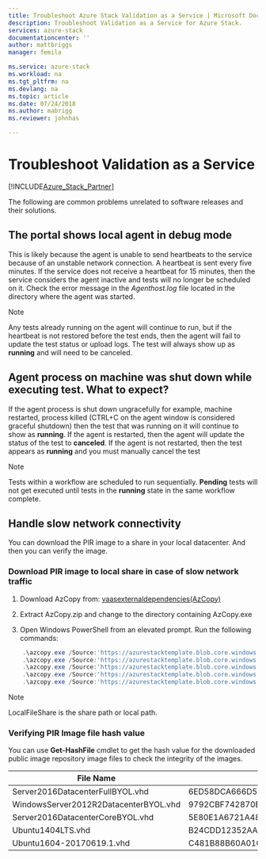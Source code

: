 ```yaml
---
title: Troubleshoot Azure Stack Validation as a Service | Microsoft Docs
description: Troubleshoot Validation as a Service for Azure Stack.
services: azure-stack
documentationcenter: ''
author: mattbriggs
manager: femila

ms.service: azure-stack
ms.workload: na
ms.tgt_pltfrm: na
ms.devlang: na
ms.topic: article
ms.date: 07/24/2018
ms.author: mabrigg
ms.reviewer: johnhas

---
```


# Troubleshoot Validation as a Service

[!INCLUDE[Azure_Stack_Partner](./includes/azure-stack-partner-appliesto.md)]

The following are common problems unrelated to software releases and their solutions.

## The portal shows local agent in debug mode

This is likely because the agent is unable to send heartbeats to the service because of an unstable network connection. A heartbeat is sent every five minutes. If the service does not receive a heartbeat for 15 minutes, then the service considers the agent inactive and tests will no longer be scheduled on it. Check the error message in the *Agenthost.log* file located in the directory where the agent was started.

> [!Note] 
> Any tests already running on the agent will continue to run, but if the heartbeat is not restored before the test ends, then the agent will fail to update the test status or upload logs. The test will always show up as **running** and will need to be canceled.

## Agent process on machine was shut down while executing test. What to expect?

If the agent process is shut down ungracefully for example, machine restarted, process killed (CTRL+C on the agent window is considered graceful shutdown) then the test that was running on it will continue to show as **running**. If the agent is restarted, then the agent will update the status of the test to **canceled**. If the agent is not restarted, then the test appears as **running** and you must manually cancel the test

> [!Note] 
> Tests within a workflow are scheduled to run sequentially. **Pending** tests will not get executed until tests in the **running** state in the same workflow complete.

## Handle slow network connectivity

You can download the PIR image to a share in your local datacenter. And then you can verify the image.

<!-- This is from the appendix to the Deploy local agent topic. -->

### Download PIR image to local share in case of slow network traffic

1. Download AzCopy from: [vaasexternaldependencies(AzCopy)](https://vaasexternaldependencies.blob.core.windows.net/prereqcomponents/AzCopy.zip)

2. Extract AzCopy.zip and change to the directory containing AzCopy.exe

3. Open Windows PowerShell from an elevated prompt. Run the following commands:

```PowerShell  
    .\azcopy.exe /Source:'https://azurestacktemplate.blob.core.windows.net/azurestacktemplate-public-container' /Dest:'<LocalFileShare>' /Pattern:'Server2016DatacenterFullBYOL.vhd' /NC:12 /V:azcopylog.log /Y
    .\azcopy.exe /Source:'https://azurestacktemplate.blob.core.windows.net/azurestacktemplate-public-container' /Dest:'<LocalFileShare>' /Pattern:'Server2016DatacenterCoreBYOL.vhd' /NC:12 /V:azcopylog.log /Y
    .\azcopy.exe /Source:'https://azurestacktemplate.blob.core.windows.net/azurestacktemplate-public-container' /Dest:'<LocalFileShare>' /Pattern:'WindowsServer2012R2DatacenterBYOL.vhd' /NC:12 /V:azcopylog.log /Y
    .\azcopy.exe /Source:'https://azurestacktemplate.blob.core.windows.net/azurestacktemplate-public-container' /Dest:'<LocalFileShare>' /Pattern:'Ubuntu1404LTS.vhd' /NC:12 /V:azcopylog.log /Y
    .\azcopy.exe /Source:'https://azurestacktemplate.blob.core.windows.net/azurestacktemplate-public-container' /Dest:'<LocalFileShare>' /Pattern:'Ubuntu1604-20170619.1.vhd' /NC:12 /V:azcopylog.log /Y
```

> [!Note]  
> LocalFileShare is the share path or local path.

### Verifying PIR Image file hash value

You can use **Get-HashFile** cmdlet to get the hash value for the downloaded public image repository image files to check the integrity of the images.

| File Name | SHA256 |
|---------------------------------------|------------------------------------------------------------------|
| Server2016DatacenterFullBYOL.vhd | 6ED58DCA666D530811A1EA563BA509BF9C29182B902D18FCA03C7E0868F733E9 |
| WindowsServer2012R2DatacenterBYOL.vhd | 9792CBF742870B1730B9B16EA814C683A8415EFD7601DDB6D5A76D0964767028 |
| Server2016DatacenterCoreBYOL.vhd | 5E80E1A6721A48A10655E6154C1B90E320DF5558487D6A0D7BFC7DCD32C4D9A5 |
| Ubuntu1404LTS.vhd | B24CDD12352AAEBC612A4558AB9E80F031A2190E46DCB459AF736072742E20E0 |
| Ubuntu1604-20170619.1.vhd | C481B88B60A01CBD5119A3F56632A2203EE5795678D3F3B9B764FFCA885E26CB |
